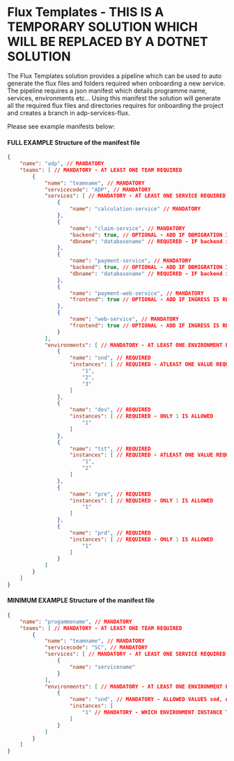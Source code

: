 # Flux Templates - THIS IS A TEMPORARY SOLUTION WHICH WILL BE REPLACED BY A DOTNET SOLUTION

The Flux Templates solution provides a pipeline which can be used to auto generate the flux files and folders required when onboarding a new service. The pipeline requires a json manifest which details programme name, services, environments etc...  Using this manifest the solution will generate all the required flux files and directories requires for onboarding the project and creates a branch in adp-services-flux.

Please see example manifests below:

#### **FULL EXAMPLE Structure of the manifest file**
```json
{
    "name": "adp", // MANDATORY
    "teams": [ // MANDATORY - AT LEAST ONE TEAM REQUIRED
        {
            "name": "teamname", // MANDATORY
            "servicecode": "ADP", // MANDATORY
            "services": [ // MANDATORY - AT LEAST ONE SERVICE REQUIRED
                {
                    "name": "calculation-service" // MANDATORY
                },
                {
                    "name": "claim-service", // MANDATORY
                    "backend": true, // OPTIONAL - ADD IF DBMIGRATION IS REQUIRED
                    "dbname": "databasename" // REQUIRED - IF backend is set to true
                },
                {
                    "name": "payment-service", // MANDATORY
                    "backend": true, // OPTIONAL - ADD IF DBMIGRATION IS REQUIRED
                    "dbname": "databasename" // REQUIRED - IF backend is set to true
                },
                {
                    "name": "payment-web-service", // MANDATORY
                    "frontend": true // OPTIONAL - ADD IF INGRESS IS REQUIRED E.G. WEB FRONTEND
                },
                {
                    "name": "web-service", // MANDATORY
                    "frontend": true // OPTIONAL - ADD IF INGRESS IS REQUIRED E.G. WEB FRONTEND
                }
            ],
            "environments": [ // MANDATORY - AT LEAST ONE ENVIRONMENT REQUIRED
                {
                    "name": "snd", // REQUIRED
                    "instances": [ // REQUIRED - ATLEAST ONE VALUE REQUIRED CAN BE A COMBINATION OF 1,2 OR 3
                        "1",
                        "2",
                        "3"
                    ]
                },
                {
                    "name": "dev", // REQUIRED
                    "instances": [ // REQUIRED - ONLY 1 IS ALLOWED
                        "1"
                    ]
                },
                {
                    "name": "tst", // REQUIRED
                    "instances": [ // REQUIRED - ATLEAST ONE VALUE REQUIRED CAN BE BOTH 1 AND 2
                        "1",
                        "2"
                    ]
                },
                {
                    "name": "pre", // REQUIRED
                    "instances": [ // REQUIRED - ONLY 1 IS ALLOWED
                        "1"
                    ]
                },
                {
                    "name": "prd", // REQUIRED
                    "instances": [ // REQUIRED - ONLY 1 IS ALLOWED
                        "1"
                    ]
                }
            ]
        }
    ]
}    
```

#### **MINIMUM EXAMPLE Structure of the manifest file**
```json
{
    "name": "progammename", // MANDATORY
    "teams": [ // MANDATORY - AT LEAST ONE TEAM REQUIRED
        {
            "name": "teamname", // MANDATORY
            "servicecode": "SC", // MANDATORY
            "services": [ // MANDATORY - AT LEAST ONE SERVICE REQUIRED
                {
                    "name": "servicename"
                }
            ],
            "environments": [ // MANDATORY - AT LEAST ONE ENVIRONMENT REQUIRED
                {
                    "name": "snd", // MANDATORY - ALLOWED VALUES snd, dev, tst, pre, prd
                    "instances": [
                        "1" // MANDATORY - WHICH ENVIRONMENT INSTANCE TO USE.  CAN BE 1,2 OR IR CAN BE ALL.  PLEASE LOOK AT FULL EXAMPLE MANIFEST
                    ]
                }
            ]
        }
    ]
}
```